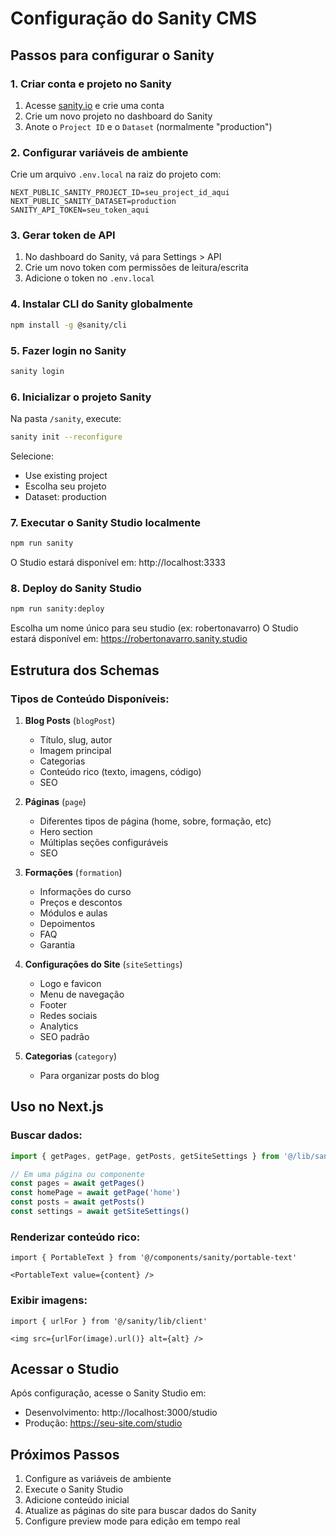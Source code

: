 # Configuração do Sanity CMS

## Passos para configurar o Sanity

### 1. Criar conta e projeto no Sanity

1. Acesse [sanity.io](https://www.sanity.io/) e crie uma conta
2. Crie um novo projeto no dashboard do Sanity
3. Anote o `Project ID` e o `Dataset` (normalmente "production")

### 2. Configurar variáveis de ambiente

Crie um arquivo `.env.local` na raiz do projeto com:

```env
NEXT_PUBLIC_SANITY_PROJECT_ID=seu_project_id_aqui
NEXT_PUBLIC_SANITY_DATASET=production
SANITY_API_TOKEN=seu_token_aqui
```

### 3. Gerar token de API

1. No dashboard do Sanity, vá para Settings > API
2. Crie um novo token com permissões de leitura/escrita
3. Adicione o token no `.env.local`

### 4. Instalar CLI do Sanity globalmente

```bash
npm install -g @sanity/cli
```

### 5. Fazer login no Sanity

```bash
sanity login
```

### 6. Inicializar o projeto Sanity

Na pasta `/sanity`, execute:

```bash
sanity init --reconfigure
```

Selecione:
- Use existing project
- Escolha seu projeto
- Dataset: production

### 7. Executar o Sanity Studio localmente

```bash
npm run sanity
```

O Studio estará disponível em: http://localhost:3333

### 8. Deploy do Sanity Studio

```bash
npm run sanity:deploy
```

Escolha um nome único para seu studio (ex: robertonavarro)
O Studio estará disponível em: https://robertonavarro.sanity.studio

## Estrutura dos Schemas

### Tipos de Conteúdo Disponíveis:

1. **Blog Posts** (`blogPost`)
   - Título, slug, autor
   - Imagem principal
   - Categorias
   - Conteúdo rico (texto, imagens, código)
   - SEO

2. **Páginas** (`page`)
   - Diferentes tipos de página (home, sobre, formação, etc)
   - Hero section
   - Múltiplas seções configuráveis
   - SEO

3. **Formações** (`formation`)
   - Informações do curso
   - Preços e descontos
   - Módulos e aulas
   - Depoimentos
   - FAQ
   - Garantia

4. **Configurações do Site** (`siteSettings`)
   - Logo e favicon
   - Menu de navegação
   - Footer
   - Redes sociais
   - Analytics
   - SEO padrão

5. **Categorias** (`category`)
   - Para organizar posts do blog

## Uso no Next.js

### Buscar dados:

```typescript
import { getPages, getPage, getPosts, getSiteSettings } from '@/lib/sanity/fetch'

// Em uma página ou componente
const pages = await getPages()
const homePage = await getPage('home')
const posts = await getPosts()
const settings = await getSiteSettings()
```

### Renderizar conteúdo rico:

```tsx
import { PortableText } from '@/components/sanity/portable-text'

<PortableText value={content} />
```

### Exibir imagens:

```tsx
import { urlFor } from '@/sanity/lib/client'

<img src={urlFor(image).url()} alt={alt} />
```

## Acessar o Studio

Após configuração, acesse o Sanity Studio em:
- Desenvolvimento: http://localhost:3000/studio
- Produção: https://seu-site.com/studio

## Próximos Passos

1. Configure as variáveis de ambiente
2. Execute o Sanity Studio
3. Adicione conteúdo inicial
4. Atualize as páginas do site para buscar dados do Sanity
5. Configure preview mode para edição em tempo real